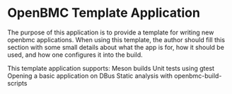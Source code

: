 # OpenBMC Template Application

The purpose of this application is to provide a template for writing new openbmc
applications. When using this template, the author should fill this section with
some small details about what the app is for, how it should be used, and how one
configures it into the build.

This template application supports: Meson builds Unit tests using gtest Opening
a basic application on DBus Static analysis with openbmc-build-scripts
